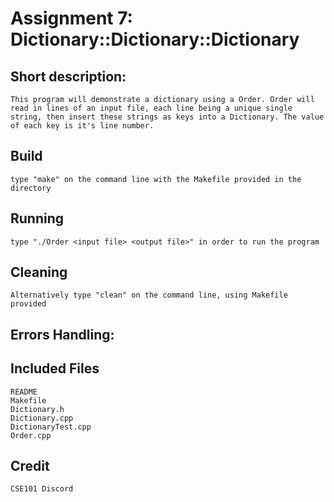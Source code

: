 # Assignment 7: Dictionary::Dictionary::Dictionary

## Short description:
	This program will demonstrate a dictionary using a Order. Order will read in lines of an input file, each line being a unique single string, then insert these strings as keys into a Dictionary. The value of each key is it's line number.

## Build
	type "make" on the command line with the Makefile provided in the directory

## Running
	type "./Order <input file> <output file>" in order to run the program

## Cleaning
	Alternatively type "clean" on the command line, using Makefile provided

## Errors Handling:


## Included Files
	README
	Makefile
	Dictionary.h
	Dictionary.cpp
	DictionaryTest.cpp
	Order.cpp

## Credit
	CSE101 Discord
	




























































